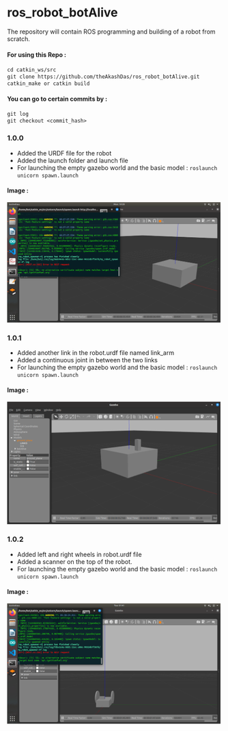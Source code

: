 # ros_robot_botAlive
The repository will contain ROS programming and building of a robot from scratch.
#### For using this Repo :
```
cd catkin_ws/src
git clone https://github.com/theAkashDas/ros_robot_botAlive.git
catkin_make or catkin build
```

#### You can go to certain commits by : 
``` 
git log
git checkout <commit_hash>
```


### 1.0.0
- Added the URDF file for the robot
- Added the launch folder and launch file 
- For launching the empty gazebo world and the basic model : 
	`` roslaunch unicorn spawn.launch ``
#### Image :
<img src = "images/100.png" width = "500"> 

### 1.0.1
- Added another link in the robot.urdf file named link_arm
- Added a continuous joint in between the two links
- For launching the empty gazebo world and the basic model : 
	`` roslaunch unicorn spawn.launch ``
#### Image :
<img src = "images/101.png" width = "500"> 

### 1.0.2
- Added left and right wheels in robot.urdf file
- Added a scanner on the top of the robot.
- For launching the empty gazebo world and the basic model : 
	`` roslaunch unicorn spawn.launch ``
#### Image :
<img src = "images/102.png" width = "500"> 

